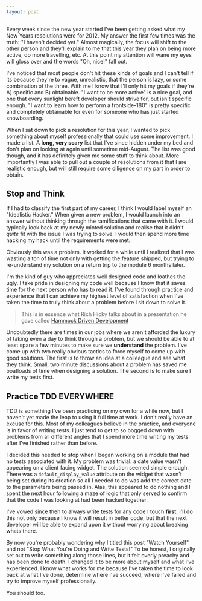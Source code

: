 ```yaml
---
layout: post
---
```


Every week since the new year started I've been getting asked what my
New Years resolutions were for 2012. My answer the first few times was
the truth: "I haven't decided yet." Almost magically, the focus will
shift to the other person and they'll explain to me that this year they
plan on being more active, do more travelling, etc. At this point my attention
will wane my eyes will gloss over and the words "Oh, nice!"
fall out.

I've noticed that most people don't hit these kinds of goals and I can't
tell if its because they're to vague, unrealistic, that the person is
lazy, or some combination of the three. With me I know that I'll only hit
my goals if they're A) specific and B) obtainable. "I want to be more
active" is a nice goal, and one that every sunlight bereft developer
should strive for, but isn't specific enough. "I want to learn how to
perform a frontside-180" is pretty specific and completely obtainable
for even for someone who has just started snowboarding.

When I sat down to pick a resolution for this year, I wanted to
pick something about myself professionally that could use some
improvement. I made a list. A __long, very scary__ list that I've since
hidden under my bed and don't plan on looking at again until sometime
mid-August. The list was good though, and it has definitely given me
some stuff to think about. More importantly I was able to pull out a
couple of resolutions from it that I are realistic enough, but
will still require some diligence on my part in order to obtain.

## Stop and Think

If I had to classify the first part of my career, I think I would label
myself an "Idealistic Hacker." When given a new problem, I would launch
into an answer without thinking through the ramifications that came with it.
I would typically look back at my newly minted solution and realise that
it didn't *quite* fit with the issue I was trying to solve. I would then
spend more time hacking my hack until the requirements were met.

Obviously this was a problem. It worked for a while until I realized that
I was wasting a ton of time not only with getting the feature shipped,
but trying to re-understand my solution on a return trip to the module 6
months later.

I'm the kind of guy who appreciates well designed code and loathes the
ugly. I take pride in designing my code well because I know that it
saves time for the next person who has to read it. I've found through
practice and experience that I can achieve my highest level of
satisfaction when I've taken the time to truly think about a problem
before I sit down to solve it.

>This is in essence what Rich Hicky talks about in a presentation he gave
>called [Hammock Driven Development](http://blip.tv/clojure/hammock-driven-development-4475586)

Undoubtedly there are times in our jobs where we aren't afforded the
luxury of taking even a day to think through a problem, but we should be
able to at least spare a few minutes to make sure we __understand__ the
problem. I've come up with two really obvious tactics to force myself to
come up with good solutions. The first is to throw an idea at a
colleague and see what they think. Small, two minute discussions about a
problem has saved me boatloads of time when designing a solution. The
second is to make sure I write my tests first.

## Practice TDD EVERYWHERE

TDD is something I've been practicing on my own for a while now, but I
haven't yet made the leap to using it full time at work. I don't really
have an excuse for this. Most of my colleagues believe in the practice,
and everyone is in favor of writing tests. I just tend to get to so
bogged down with problems from all different angles that I spend more
time writing my tests after I've finished rather than before.

I decided this needed to stop when I began working on a module that had
no tests associated with it. My problem was trivial: a date value
wasn't appearing on a client facing widget. The solution seemed simple
enough. There was a `default_display_value` attribute on the widget that
wasn't being set during its creation so all I needed to do was add the
correct date to the parameters being passed in. Alas, this appeared to
do nothing and I spent the next hour following a maze of logic that only
served to confirm that the code I was looking at had been hacked together.

I've vowed since then to always write tests for any code I touch __first__.
I'll do this not only because I know it will result in better code, but that
the next developer will be able to expand upon it without worrying about
breaking whats there.

By now you're probably wondering why I titled this post "Watch Yourself"
and not "Stop What You're Doing and Write Tests!" To be honest, I
originally set out to write something along those lines, but it felt overly
preachy and has been done to death. I changed it to be more about myself and
what I've experienced. I know what works for me because I've taken the
time to look back at what I've done, determine where I've succeed, where
I've failed and try to improve myself professionally.

You should too.
